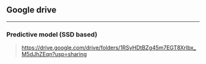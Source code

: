 ## Google drive
_______________

### Predictive model (SSD based)

> https://drive.google.com/drive/folders/1RSyHDtBZg45m7EGT8XrIbx_M5dJhZEqn?usp=sharing

